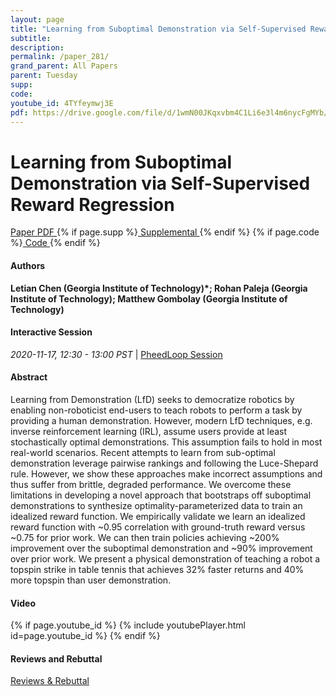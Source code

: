 ```yaml
---
layout: page
title: "Learning from Suboptimal Demonstration via Self-Supervised Reward Regression"
subtitle: 
description:
permalink: /paper_281/
grand_parent: All Papers
parent: Tuesday
supp: 
code: 
youtube_id: 4TYfeymwj3E
pdf: https://drive.google.com/file/d/1wmN00JKqxvbm4C1Li6e3l4m6nycFgMYb/view
---
```


# Learning from Suboptimal Demonstration via Self-Supervised Reward Regression

<a href="https://drive.google.com/file/d/1wmN00JKqxvbm4C1Li6e3l4m6nycFgMYb/view" target="_blank" rel="noopener noreferrer" class="btn btn-blue"><i class="fa fa-file-text-o" aria-hidden="true"></i> Paper PDF </a> {% if page.supp %}<a href="" target="_blank" rel="noopener noreferrer" class="btn btn-green"><i class="fa fa-file-text-o" aria-hidden="true"></i> Supplemental </a>{% endif %} {% if page.code %}<a href="" target="_blank" rel="noopener noreferrer" class="btn"><i class="fa fa-github" aria-hidden="true"></i> Code </a>{% endif %} 

#### Authors
**Letian Chen (Georgia Institute of Technology)*; Rohan Paleja (Georgia Institute of Technology); Matthew Gombolay (Georgia Institute of Technology)**

#### Interactive Session
<em>2020-11-17, 12:30 - 13:00 PST </em> | <a href="https://pheedloop.com/corl2020/virtual/?page=sessions&section=SESBW1FUGXRZOCMRX" target="_blank" rel="noopener noreferrer"> PheedLoop Session <i class="fa fa-external-link" aria-hidden="true"></i> </a> 

#### Abstract
Learning from Demonstration (LfD) seeks to democratize robotics by enabling non-roboticist end-users to teach robots to perform a task by providing a human demonstration. However, modern LfD techniques, e.g. inverse reinforcement learning (IRL), assume users provide at least stochastically optimal demonstrations. This assumption fails to hold in most real-world scenarios. Recent attempts to learn from sub-optimal demonstration leverage pairwise rankings and following the Luce-Shepard rule. However, we show these approaches make incorrect assumptions and thus suffer from brittle, degraded performance. We overcome these limitations in developing a novel approach that bootstraps off suboptimal demonstrations to synthesize optimality-parameterized data to train an idealized reward function. We empirically validate we learn an idealized reward function with ~0.95 correlation with ground-truth reward versus  ~0.75 for prior work. We can then train policies achieving ~200% improvement over the suboptimal demonstration and ~90% improvement over prior work. We present a physical demonstration of teaching a robot a topspin strike in table tennis that achieves 32% faster returns and 40% more topspin than user demonstration.

#### Video
{% if page.youtube_id %}
{% include youtubePlayer.html id=page.youtube_id %}
{% endif %}

#### Reviews and Rebuttal
<a href="https://drive.google.com/file/d/1CLC_5KfjKt93clI7cAdQOV_2IGZbOmo0/view" target="_blank" rel="noopener noreferrer" class="btn btn-purple"><i class="fa fa-pencil-square-o" aria-hidden="true"></i> Reviews & Rebuttal </a>

